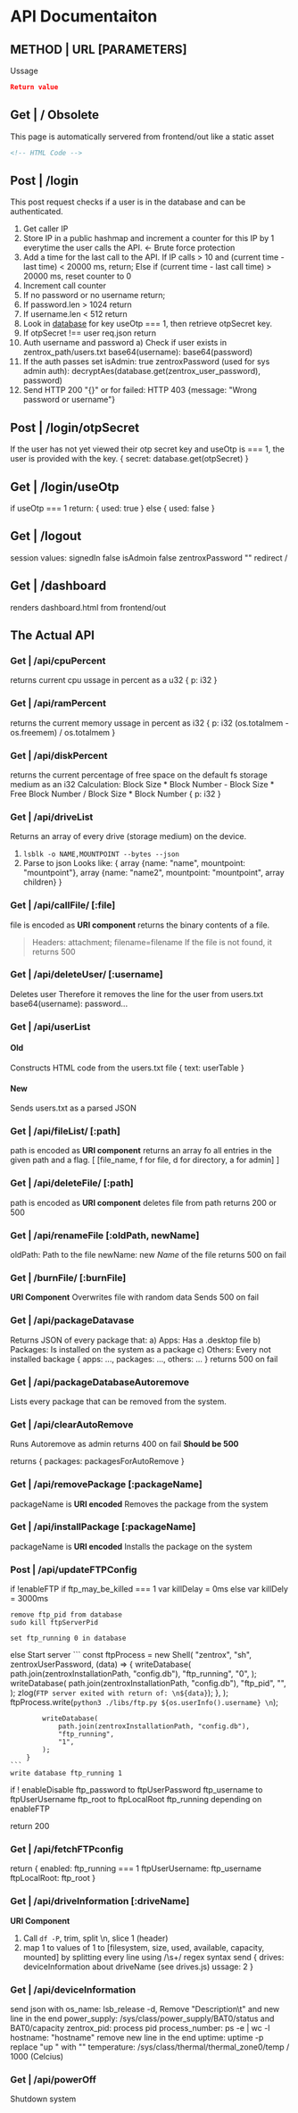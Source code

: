 # API Documentaiton

## METHOD | URL [PARAMETERS]
Ussage

``` json
Return value
```

## Get | / **Obsolete**
This page is automatically servered from frontend/out
like a static asset
``` html
<!-- HTML Code -->
```

## Post | /login
This post request checks if a user is in the database and can
be authenticated.
1. Get caller IP
2. Store IP in a public hashmap and increment a counter for this IP by 1 everytime the user calls the API. <- Brute force protection
3. Add a time for the last call to the API.
If IP calls > 10 and (current time - last time) < 20000 ms, return;
Else if (current time - last call time) > 20000 ms, reset counter to 0
4. Increment call counter
5. If no password or no username return;
6. If password.len > 1024 return
7. If username.len < 512 return
8. Look in [database](database.md) for key useOtp === 1, then retrieve
    otpSecret key.
9. If otpSecret !== user req.json return
10. Auth username and password
    a) Check if user exists in zentrox_path/users.txt
        base64(username): base64(password)
11. If the auth passes set
    isAdmin: true
    zentroxPassword (used for sys admin auth): decryptAes(database.get(zentrox_user_password), password)
12. Send HTTP 200 "{}" or for failed: HTTP 403 {message: "Wrong password or username"}

## Post | /login/otpSecret
If the user has not yet viewed their otp secret key and useOtp is === 1, the user is provided with the key.
{
    secret: database.get(otpSecret) 
}

## Get | /login/useOtp
if useOtp === 1
return: 
{
    used: true
}
else {
    used: false
}

## Get | /logout
session values:
    signedIn false
    isAdmoin false
    zentroxPassword ""
redirect /

## Get | /dashboard
renders dashboard.html from frontend/out

## The Actual API
### Get | /api/cpuPercent
returns current cpu ussage in percent as a u32
{
    p: i32
}

### Get | /api/ramPercent
returns the current memory ussage in percent as i32
{
    p: i32 (os.totalmem - os.freemem) / os.totalmem
}


### Get | /api/diskPercent
returns the current percentage of free space on the default fs storage medium as an i32
Calculation: Block Size * Block Number - Block Size * Free Block Number  /  Block Size * Block Number
{
    p: i32
}

### Get | /api/driveList
Returns an array of every drive (storage medium) on the device.
1. `lsblk -o NAME,MOUNTPOINT --bytes --json`
2. Parse to json
Looks like:
{
    array {name: "name", mountpoint: "mountpoint"},
    array {name: "name2", mountpoint: "mountpoint", array children}
}

### Get | /api/callFile/ [:file]
file is encoded as **URI component**
returns the binary contents of a file.
> Headers: attachment; filename=filename
If the file is not found, it returns 500

### Get | /api/deleteUser/ [:username]
Deletes user
Therefore it removes the line for the user from users.txt
base64(username): password...

### Get | /api/userList
#### Old
Constructs HTML code from the users.txt file
{
    text: userTable
}
#### New
Sends users.txt as a parsed JSON

### Get | /api/fileList/ [:path]
path is encoded as **URI component**
returns an array fo all entries in the given path and a flag.
[
    [file_name, f for file, d for directory, a for admin]
]

### Get | /api/deleteFile/ [:path]
path is encoded as **URI component**
deletes file from path
returns 200
or 500

### Get | /api/renameFile [:oldPath, newName]
oldPath: Path to the file
newName: new *Name* of the file
returns 500 on fail

### Get | /burnFile/ [:burnFile]
**URI Component**
Overwrites file with random data
Sends 500 on fail

### Get | /api/packageDatavase
Returns JSON of every package that:
    a) Apps: Has a .desktop file
    b) Packages: Is installed on the system as a package
    c) Others: Every not installed backage
{
    apps: ..., packages: ..., others: ...
}
returns 500 on fail

### Get | /api/packageDatabaseAutoremove
Lists every package that can be removed from the system.

### Get | /api/clearAutoRemove
Runs Autoremove as admin
returns 400 on fail **Should be 500**

returns
{
    packages: packagesForAutoRemove
}

### Get | /api/removePackage [:packageName]
packageName is **URI encoded**
Removes the package from the system

### Get | /api/installPackage [:packageName]
packageName is **URI encoded**
Installs the package on the system

### Post | /api/updateFTPConfig
if !enableFTP
    if ftp_may_be_killed === 1
        var killDelay = 0ms
    else
        var killDely = 3000ms

    remove ftp_pid from database
    sudo kill ftpServerPid

    set ftp_running 0 in database
else
Start server
    ```
const ftpProcess = new Shell(
				"zentrox",
				"sh",
				zentroxUserPassword,
				(data) => {
					writeDatabase(
						path.join(zentroxInstallationPath, "config.db"),
						"ftp_running",
						"0",
					);
					writeDatabase(
						path.join(zentroxInstallationPath, "config.db"),
						"ftp_pid",
						"",
					);
					zlog(`FTP server exited with return of: \n${data}`);
				},
			);
			ftpProcess.write(`python3 ./libs/ftp.py ${os.userInfo().username} \n`);

			writeDatabase(
				path.join(zentroxInstallationPath, "config.db"),
				"ftp_running",
				"1",
			);
		}
    ```
    write database ftp_running 1

if ! enableDisable
    ftp_password to ftpUserPassword
    ftp_username to ftpUserUsername
    ftp_root to ftpLocalRoot
    ftp_running depending on enableFTP

return 200

### Get | /api/fetchFTPconfig
return
{
    enabled: ftp_running === 1
    ftpUserUsername: ftp_username
    ftpLocalRoot: ftp_root
}

### Get | /api/driveInformation [:driveName]
**URI Component**
1. Call `df -P`, trim, split \n, slice 1 (header)
2. map 1 to values of 1 to [filesystem, size, used, available, capacity, mounted] by splitting every line using /\s+/ regex syntax
send
{
    drives: deviceInformation about driveName (see drives.js)
    ussage: 2
}

### Get | /api/deviceInformation
send json with
    os_name: lsb_release -d, Remove "Description\t" and new line in the end
    power_supply: /sys/class/power_supply/BAT0/status and BAT0/capacity
    zentrox_pid: process pid
    process_number: ps -e | wc -l
    hostname: "hostname" remove new line in the end
    uptime: uptime -p replace "up " with ""
    temperature: /sys/class/thermal/thermal_zone0/temp / 1000 (Celcius)

### Get | /api/powerOff
Shutdown system
